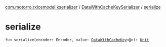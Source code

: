 [com.motorro.rxlcemodel.kserializer](../index.md) / [DataWithCacheKeySerializer](index.md) / [serialize](./serialize.md)

# serialize

`fun serialize(encoder: Encoder, value: `[`DataWithCacheKey`](../../com.motorro.rxlcemodel.base.service/-data-with-cache-key/index.md)`<`[`D`](index.md#D)`>): `[`Unit`](https://kotlinlang.org/api/latest/jvm/stdlib/kotlin/-unit/index.html)